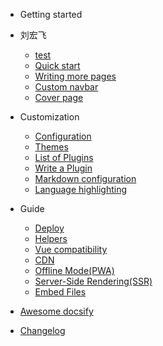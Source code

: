 - Getting started

- 刘宏飞
  - [test](test.md)
  - [Quick start](guide.md)
  - [Writing more pages](guide.md)
  - [Custom navbar](custom-navbar.md)
  - [Cover page](cover.md)

- Customization
  - [Configuration](guide.md)
  - [Themes](themes.md)
  - [List of Plugins](plugins.md)
  - [Write a Plugin](write-a-plugin.md)
  - [Markdown configuration](markdown.md)
  - [Language highlighting](language-highlight.md)

- Guide

  - [Deploy](deploy.md)
  - [Helpers](helpers.md)
  - [Vue compatibility](vue.md)
  - [CDN](cdn.md)
  - [Offline Mode(PWA)](pwa.md)
  - [Server-Side Rendering(SSR)](ssr.md)
  - [Embed Files](embed-files.md)

- [Awesome docsify](awesome.md)
- [Changelog](changelog.md)
